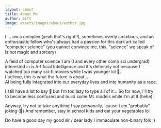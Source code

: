```yaml
---
layout: about
title: About Me
author: Gift
image: assets/images/about/author.jpg
---
```


I  ...  am a complex (yeah that's right!!), sometimes overly ambitious, and an enthusiastic fellow who's always had a passion for this dark art called "computer science" (you cannot convince me, this, "science" we speak of is not magic and sorcery)

A field of computer science I am (I and every other comp sci undergrad) interested in is Artificial Intelligence and it's definitely not because I watched too many sci-fi movies while I was younger lol 👀.  
I believe, this is what the future is about...  
AI being fully integrated into our everyday lives and into humanity as a race.  

I still have a lot to say 🙂 but I'm too lazy to type all of it... So for now, I'll try to become less confused and build some ML models while I'm at it (hehe).  

Anyway, try not to take anything I say personally, 'cause I am "probably" joking (👀)
And remember, stay in school kids and eat your vegetables lol  

Do have a good day my good sir / dear lady / immaculate non-binary folk :)

